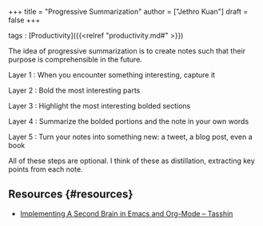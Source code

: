 +++
title = "Progressive Summarization"
author = ["Jethro Kuan"]
draft = false
+++

tags
: [Productivity]({{<relref "productivity.md#" >}})

The idea of progressive summarization is to create notes such that
their purpose is comprehensible in the future.

Layer 1
: When you encounter something interesting, capture it

Layer 2
: Bold the most interesting parts

Layer 3
: Highlight the most interesting bolded sections

Layer 4
: Summarize the bolded portions and the note in your own words

Layer 5
: Turn your notes into something new: a tweet, a blog post, even a book

All of these steps are optional. I think of these as distillation,
extracting key points from each note.


## Resources {#resources}

-   [Implementing A Second Brain in Emacs and Org-Mode – Tasshin](https://tasshin.com/blog/implementing-a-second-brain-in-emacs-and-org-mode/)